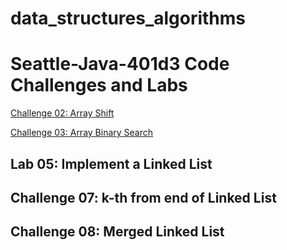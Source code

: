 # data_structures_algorithms
# Seattle-Java-401d3 Code Challenges and Labs

<a href="https://github.com/JessZuchowski/data_structures_algorithms/blob/master/src/README.md">Challenge 02: Array Shift</a>

<a href ="https://github.com/JessZuchowski/data_structures_algorithms/blob/master/src/main/README03.md">Challenge 03: Array Binary Search</a>

## Lab 05: Implement a Linked List

## Challenge 07: k-th from end of Linked List

## Challenge 08: Merged Linked List
